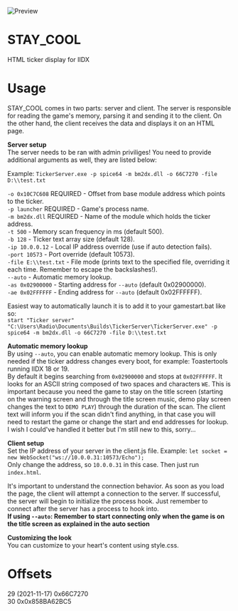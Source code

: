 ![Preview](https://stn.s-ul.eu/A8f49Dzl.png)

# STAY_COOL
HTML ticker display for IIDX

# Usage
STAY_COOL comes in two parts: server and client. The server is responsible for reading the game's memory, parsing it and sending it to the client. On the other hand, the client receives the data and displays it on an HTML page.

**Server setup**  
The server needs to be ran with admin priviliges!
You need to provide additional arguments as well, they are listed below:

Example: `TickerServer.exe -p spice64 -m bm2dx.dll -o 66C7270 -file D:\\test.txt`  

`-o 0x10C7C608` REQUIRED - Offset from base module address which points to the ticker.  
`-p launcher` REQUIRED - Game's process name.  
`-m bm2dx.dll` REQUIRED - Name of the module which holds the ticker address.  
`-t 500` - Memory scan frequency in ms (default 500).  
`-b 128` - Ticker text array size (default 128).  
`-ip 10.0.0.12` - Local IP address override (use if auto detection fails).  
`-port 10573` - Port override (default 10573).  
`-file E:\\test.txt` - File mode (prints text to the specified file, overriding it each time. Remember to escape the backslashes!).  
`--auto` - Automatic memory lookup.  
`-as 0x02900000` - Starting address for `--auto` (default 0x02900000).  
`-ae 0x02FFFFFF` - Ending address for `--auto` (default 0x02FFFFFF).  

Easiest way to automatically launch it is to add it to your gamestart.bat like so:  
`start "Ticker server" "C:\Users\Radio\Documents\Builds\TickerServer\TickerServer.exe" -p spice64 -m bm2dx.dll -o 66C7270 -file D:\\test.txt`  

**Automatic memory lookup**  
By using `--auto`, you can enable automatic memory lookup. This is only needed if the ticker address changes every boot, for example: Toastertools running IIDX 18 or 19.  
By default it begins searching from `0x02900000` and stops at `0x02FFFFFF`. It looks for an ASCII string composed of two spaces and characters `WE`. This is important because you need the game to stay on the title screen (starting on the warning screen and through the title screen music, demo play screen changes the text to `DEMO PLAY`) through the duration of the scan. The client text will inform you if the scan didn't find anything, in that case you will need to restart the game or change the start and end addresses for lookup. I wish I could've handled it better but I'm still new to this, sorry...

**Client setup**  
Set the IP address of your server in the client.js file. Example: `let socket = new WebSocket("ws://10.0.0.31:10573/Echo");`  
Only change the address, so `10.0.0.31` in this case. Then just run `index.html`.

It's important to understand the connection behavior. As soon as you load the page, the client will attempt a connection to the server. If successful, the server will begin to initialize the process hook. Just remember to connect after the server has a process to hook into.  
**If using `--auto`: Remember to start connecting only when the game is on the title screen as explained in the auto section**

**Customizing the look**  
You can customize to your heart's content using style.css.

# Offsets  

29 (2021-11-17) 0x66C7270  
30 0x0x858BA62BC5  
